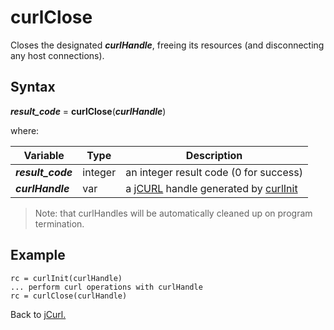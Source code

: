 # curlClose

<PageHeader />

Closes the designated ***curlHandle***, freeing its resources (and disconnecting any host connections).

## Syntax

***result_code*** = **curlClose**(***curlHandle***)

where:

| Variable | Type | Description |
|--|--|--|
***result_code*** | integer | an integer result code (0 for success)
***curlHandle*** | var | a [jCURL](./../README.md) handle generated by [curlInit](./../curlInit/README.md)
>Note: that curlHandles will be automatically cleaned up on program termination.

## Example

```
rc = curlInit(curlHandle)
... perform curl operations with curlHandle
rc = curlClose(curlHandle)
```

Back to [jCurl.](./../README.md)

<PageFooter />
